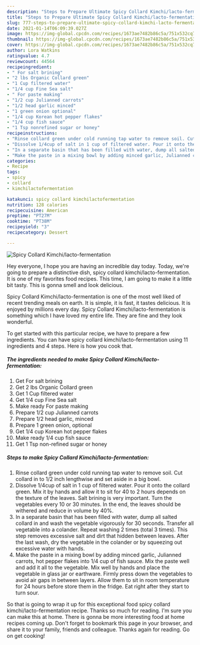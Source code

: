 ```yaml
---
description: "Steps to Prepare Ultimate Spicy Collard Kimchi/lacto-fermentation"
title: "Steps to Prepare Ultimate Spicy Collard Kimchi/lacto-fermentation"
slug: 777-steps-to-prepare-ultimate-spicy-collard-kimchi-lacto-fermentation
date: 2021-01-14T06:09:39.027Z
image: https://img-global.cpcdn.com/recipes/1673ae7482b86c5a/751x532cq70/spicy-collard-kimchilacto-fermentation-recipe-main-photo.jpg
thumbnail: https://img-global.cpcdn.com/recipes/1673ae7482b86c5a/751x532cq70/spicy-collard-kimchilacto-fermentation-recipe-main-photo.jpg
cover: https://img-global.cpcdn.com/recipes/1673ae7482b86c5a/751x532cq70/spicy-collard-kimchilacto-fermentation-recipe-main-photo.jpg
author: Lora Watkins
ratingvalue: 4.7
reviewcount: 44564
recipeingredient:
- " For salt brining"
- "2 lbs Organic Collard green"
- "1 Cup filtered water"
- "1/4 cup Fine Sea salt"
- " For paste making"
- "1/2 cup Julianned carrots"
- "1/2 head garlic minced"
- "1 green onion optional"
- "1/4 cup Korean hot pepper flakes"
- "1/4 cup fish sauce"
- "1 Tsp nonrefined sugar or honey"
recipeinstructions:
- "Rinse collard green under cold running tap water to remove soil. Cut collard in to 1/2 inch lengthwise and set aside in a big bowl."
- "Dissolve 1/4cup of salt in 1 cup of filtered water. Pour it onto the collard green. Mix it by hands and allow it to sit for 40 to 2 hours depends on the texture of the leaves. Salt brining is very important. Turn the vegetables every 10 or 30 minutes. In the end, the leaves should be withered and reduce in volume by 40%."
- "In a separate basin that has been filled with water, dump all salted collard in and wash the vegetable vigorously for 30 seconds. Transfer all vegetable into a colander. Repeat washing 2 times (total 3 times). This step removes excessive salt and dirt that hidden between leaves. After the last wash, dry the vegetable in the colander or by squeezing out excessive water with hands."
- "Make the paste in a mixing bowl by adding minced garlic, Julianned carrots, hot pepper flakes into 1/4 cup of fish sauce. Mix the paste well and add it all to the vegetable. Mix well by hands and place the vegetable in glass jar or earthware. Firmly press down the vegetables to avoid air gaps in between layers. Allow them to sit in room temperature for 24 hours before store them in the fridge. Eat right after they start to turn sour."
categories:
- Recipe
tags:
- spicy
- collard
- kimchilactofermentation

katakunci: spicy collard kimchilactofermentation 
nutrition: 128 calories
recipecuisine: American
preptime: "PT27M"
cooktime: "PT38M"
recipeyield: "3"
recipecategory: Dessert

---
```



![Spicy Collard Kimchi/lacto-fermentation](https://img-global.cpcdn.com/recipes/1673ae7482b86c5a/751x532cq70/spicy-collard-kimchilacto-fermentation-recipe-main-photo.jpg)

Hey everyone, I hope you are having an incredible day today. Today, we're going to prepare a distinctive dish, spicy collard kimchi/lacto-fermentation. It is one of my favorites food recipes. This time, I am going to make it a little bit tasty. This is gonna smell and look delicious.



Spicy Collard Kimchi/lacto-fermentation is one of the most well liked of recent trending meals on earth. It is simple, it is fast, it tastes delicious. It is enjoyed by millions every day. Spicy Collard Kimchi/lacto-fermentation is something which I have loved my entire life. They are fine and they look wonderful.


To get started with this particular recipe, we have to prepare a few ingredients. You can have spicy collard kimchi/lacto-fermentation using 11 ingredients and 4 steps. Here is how you cook that.

<!--inarticleads1-->

##### The ingredients needed to make Spicy Collard Kimchi/lacto-fermentation:

1. Get  For salt brining
1. Get 2 lbs Organic Collard green
1. Get 1 Cup filtered water
1. Get 1/4 cup Fine Sea salt
1. Make ready  For paste making
1. Prepare 1/2 cup Julianned carrots
1. Prepare 1/2 head garlic, minced
1. Prepare 1 green onion, optional
1. Get 1/4 cup Korean hot pepper flakes
1. Make ready 1/4 cup fish sauce
1. Get 1 Tsp non-refined sugar or honey




<!--inarticleads2-->

##### Steps to make Spicy Collard Kimchi/lacto-fermentation:

1. Rinse collard green under cold running tap water to remove soil. Cut collard in to 1/2 inch lengthwise and set aside in a big bowl.
1. Dissolve 1/4cup of salt in 1 cup of filtered water. Pour it onto the collard green. Mix it by hands and allow it to sit for 40 to 2 hours depends on the texture of the leaves. Salt brining is very important. Turn the vegetables every 10 or 30 minutes. In the end, the leaves should be withered and reduce in volume by 40%.
1. In a separate basin that has been filled with water, dump all salted collard in and wash the vegetable vigorously for 30 seconds. Transfer all vegetable into a colander. Repeat washing 2 times (total 3 times). This step removes excessive salt and dirt that hidden between leaves. After the last wash, dry the vegetable in the colander or by squeezing out excessive water with hands.
1. Make the paste in a mixing bowl by adding minced garlic, Julianned carrots, hot pepper flakes into 1/4 cup of fish sauce. Mix the paste well and add it all to the vegetable. Mix well by hands and place the vegetable in glass jar or earthware. Firmly press down the vegetables to avoid air gaps in between layers. Allow them to sit in room temperature for 24 hours before store them in the fridge. Eat right after they start to turn sour.




So that is going to wrap it up for this exceptional food spicy collard kimchi/lacto-fermentation recipe. Thanks so much for reading. I'm sure you can make this at home. There is gonna be more interesting food at home recipes coming up. Don't forget to bookmark this page in your browser, and share it to your family, friends and colleague. Thanks again for reading. Go on get cooking!
